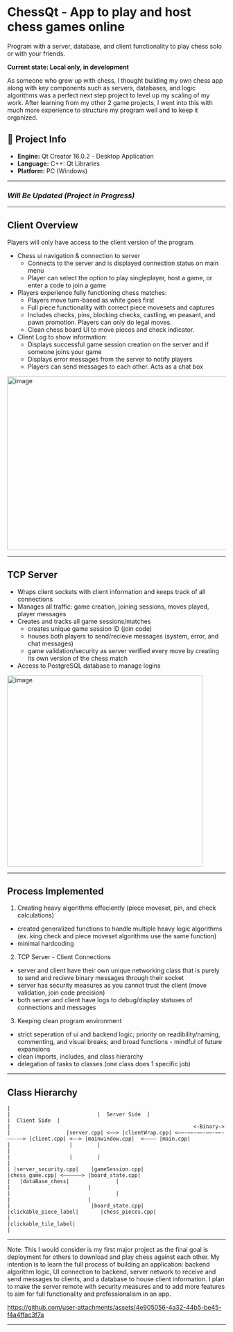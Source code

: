 # ChessQt - App to play and host chess games online

Program with a server, database, and client functionality to play chess solo or with your friends. 

**Current state: Local only, in development**

As someone who grew up with chess, I thought building my own chess app along with key components such as servers, databases, and logic algorithms was a perfect next step project
to level up my scaling of my work. After learning from my other 2 game projects, I went into this with much more experience to structure my program well and to keep it organized.

## 📂 Project Info

- **Engine:** Qt Creator 16.0.2 - Desktop Application
- **Language:** C++: Qt Libraries  
- **Platform:** PC (Windows)  

---
###  *Will Be Updated (Project in Progress)*
---

## Client Overview
Players will only have access to the client version of the program.

- Chess ui navigation & connection to server
  - Connects to the server and is displayed connection status on main menu
  - Player can select the option to play singleplayer, host a game, or enter a code to join a game
- Players experience fully functioning chess matches:  
  - Players move turn-based as white goes first 
  - Full piece functionality with correct piece movesets and captures
  - Includes checks, pins, blocking checks, castling, en peasant, and pawn promotion. Players can only do legal moves.
  - Clean chess board UI to move pieces and check indicator.
- Client Log to show information:  
  - Displays successful game session creation on the server and if someone joins your game 
  - Displays error messages from the server to notify players
  - Players can send messages to each other. Acts as a chat box

<img width="600" height="400" alt="image" src="https://github.com/user-attachments/assets/690a27f5-4834-45be-9874-becf66d674e4" />

---

## TCP Server
- Wraps client sockets with client information and keeps track of all connections
- Manages all traffic: game creation, joining sessions, moves played, player messages
- Creates and tracks all game sessions/matches
  - creates unique game session ID (join code)
  - houses both players to send/recieve messages (system, error, and chat messages)
  - game validation/security as server verified every move by creating its own version of the chess match
- Access to PostgreSQL database to manage logins

<img width="450" height="440" alt="image" src="https://github.com/user-attachments/assets/aa26c73a-0fe7-4696-8502-006dc15dfb28" />


---

## **Process Implemented**
1. Creating heavy algorithms effeciently (piece moveset, pin, and check calculations)
  - created generalized functions to handle multiple heavy logic algorithms (ex. king check and piece moveset algorithms use the same function)
  - minimal hardcoding
2. TCP Server - Client Connections
  - server and client have their own unique networking class that is purely to send and recieve binary messages through their socket
  - server has security measures as you cannot trust the client (move validation, join code precision)
  - both server and client have logs to debug/display statuses of connections and messages
3. Keeping clean program environment
  - strict seperation of ui and backend logic; priority on readibility/naming, commenting, and visual breaks; and broad functions - mindful of future expansions
  - clean imports, includes, and class hierarchy
  - delegation of tasks to classes (one class does 1 specific job)

---

## Class Hierarchy
```
|
|                            |  Server Side  |                                                |  Client Side  |
|                                                           <-Binary->                                
|                  |server.cpp| <——> |clientWrap.cpp| <——-——-——-——-——-——-——> |client.cpp| <——> |mainwindow.cpp|  <———— |main.cpp|
|                   |        |                                                                        |                
|                   |        |                                                                        |                         
| |server_security.cpp|    |gameSession.cpp|                                                   |chess_game.cpp| <——————> |board_state.cpp|       
|   |dataBase_chess|               |                                                                  |                         |    
|                                  |                                                                  |                         |        
|                          |board_state.cpp|                                               |clickable_piece_label|       |chess_pieces.cpp|
|                                                                                          |clickable_tile_label|
|                                                                                                                                                                                                                                                                                        
```                                                                                                                  
---

Note: This I would consider is my first major project as the final goal is deployment for others to download and play chess against each other. My intention is to learn the full
process of building an application: backend algorithm logic, UI connection to backend, server network to receive and send messages to clients, and a database to house client 
information. I plan to make the server remote with security measures and to add more features to aim for full functionality and professionalism in an app.

https://github.com/user-attachments/assets/4e905056-4a32-44b5-be45-f4a4ffac3f7a

---
